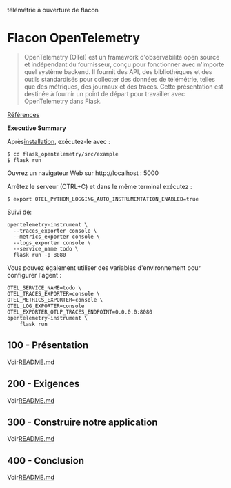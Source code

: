 télémétrie à ouverture de flacon

# Flacon OpenTelemetry

> OpenTelemetry (OTel) est un framework d'observabilité open source et indépendant du fournisseur, conçu pour fonctionner avec n'importe quel système backend. Il fournit des API, des bibliothèques et des outils standardisés pour collecter des données de télémétrie, telles que des métriques, des journaux et des traces. Cette présentation est destinée à fournir un point de départ pour travailler avec OpenTelemetry dans Flask.

[Références](./REFERENCES.md)

**Executive Summary**

Après[installation](./300/100/README.md), exécutez-le avec :

    $ cd flask_opentelemetry/src/example
    $ flask run

Ouvrez un navigateur Web sur http&#x3A;//localhost : 5000

Arrêtez le serveur (CTRL+C) et dans le même terminal exécutez :

    $ export OTEL_PYTHON_LOGGING_AUTO_INSTRUMENTATION_ENABLED=true

Suivi de:

    opentelemetry-instrument \
      --traces_exporter console \
      --metrics_exporter console \
      --logs_exporter console \
      --service_name todo \
      flask run -p 8080

Vous pouvez également utiliser des variables d'environnement pour configurer l'agent :

    OTEL_SERVICE_NAME=todo \
    OTEL_TRACES_EXPORTER=console \
    OTEL_METRICS_EXPORTER=console \
    OTEL_LOG_EXPORTER=console
    OTEL_EXPORTER_OTLP_TRACES_ENDPOINT=0.0.0.0:8080
    opentelemetry-instrument \
        flask run

## 100 - Présentation

Voir[README.md](./100/README.md)

## 200 - Exigences

Voir[README.md](./200/README.md)

## 300 - Construire notre application

Voir[README.md](./300/README.md)

## 400 - Conclusion

Voir[README.md](./400/README.md)
